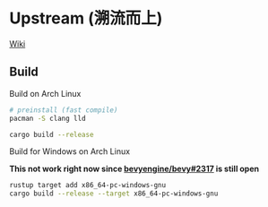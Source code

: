 # Upstream (溯流而上)

[Wiki][wiki]

## Build

Build on Arch Linux

```bash
# preinstall (fast compile)
pacman -S clang lld

cargo build --release
```

Build for Windows on Arch Linux

**This not work right now since [bevyengine/bevy#2317](https://github.com/bevyengine/bevy/issues/2317) is still open**

```bash
rustup target add x86_64-pc-windows-gnu
cargo build --release --target x86_64-pc-windows-gnu
```


[wiki]: https://kuzumajo.github.io/wiki/
